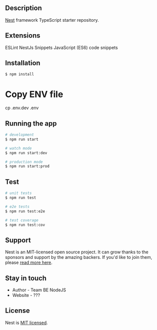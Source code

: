 
## Description

[Nest](https://github.com/nestjs/nest) framework TypeScript starter repository.

## Extensions
ESLint
NestJs Snippets
JavaScript (ES6) code snippets

## Installation

```bash
$ npm install
```

# Copy ENV file
cp .env.dev .env

## Running the app

```bash
# development
$ npm run start

# watch mode
$ npm run start:dev

# production mode
$ npm run start:prod
```

## Test

```bash
# unit tests
$ npm run test

# e2e tests
$ npm run test:e2e

# test coverage
$ npm run test:cov
```

## Support

Nest is an MIT-licensed open source project. It can grow thanks to the sponsors and support by the amazing backers. If you'd like to join them, please [read more here](https://docs.nestjs.com/support).

## Stay in touch

- Author - Team BE NodeJS
- Website - ???

## License

Nest is [MIT licensed](LICENSE).
